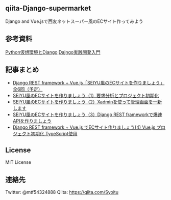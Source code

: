 ## qiita-Django-supermarket
Django and Vue.jsで西友ネットスーパー風のECサイト作ってみよう

## 参考資料
[Python仮想環境とDjango](https://qiita.com/Syoitu/items/54d6d3e57482c1e8ab17)
[Dajngo実践開発入門](https://qiita.com/Syoitu/items/d3a28b2a7acdf90fbccd)

## 記事まとめ
- [Django REST framework + Vue.js「SEIYU風のECサイトを作りましょう」全6回（予定）](https://qiita.com/Syoitu/items/62e6ec1437d98d6b9d28)
- [SEIYU風のECサイトを作りましょう（1）要求分析とプロジェクト初期化](https://qiita.com/Syoitu/items/eae447432c6135ff1174)
- [SEIYU風のECサイトを作りましょう（2）Xadminを使って管理画面を一新します](https://qiita.com/Syoitu/items/11fac037759220b30cd2)
- [SEIYU風のECサイトを作りましょう（3）Django REST frameworkで爆速APIを作りましょう](https://qiita.com/Syoitu/items/2ab045f5618bf9cb31d4)
- [Django REST framework + Vue.js でECサイト作りましょう(4) Vue.js プロジェクト初期化 TypeScript使用](https://qiita.com/Syoitu/items/324a40a954324fab4e96)

## License
MIT License

## 連絡先
Twitter: @mtf54324888
Qiita: https://qiita.com/Syoitu
